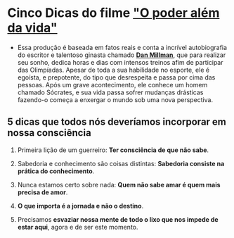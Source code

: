 # Cinco Dicas do filme ["O poder além da vida"](https://www.youtube.com/watch?v=Sjyse7X2qhg)

- Essa produção é baseada em fatos reais e conta a incrível autobiografia do escritor e talentoso ginasta chamado [**Dan Millman**](https://pt.wikipedia.org/wiki/Dan_Millman), que para realizar seu sonho, dedica horas e dias com intensos treinos afim de participar das Olimpíadas. Apesar de toda a sua habilidade no esporte, ele é egoísta, e prepotente, do tipo que desrespeita e passa por cima das pessoas. Após um grave acontecimento, ele conhece um homem chamado Sócrates, e sua vida passa sofrer mudanças drásticas fazendo-o começa a enxergar o mundo sob uma nova perspectiva.

## 5 dicas que todos nós deveríamos incorporar em nossa consciência

1. Primeira lição de um guerreiro: **Ter consciência de que não sabe**.
2. Sabedoria e conhecimento são coisas distintas: **Sabedoria consiste na prática do conhecimento**.

3. Nunca estamos certo sobre nada: **Quem não sabe amar é quem mais precisa de amor**.

4. **O que importa é a jornada e não o destino**.

5. Precisamos **esvaziar nossa mente de todo o lixo que nos impede de estar aqui**, agora e de ser este momento.
